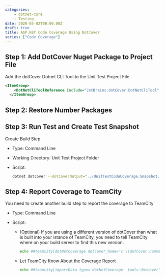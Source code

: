 ```yaml
---
categories:
    - dotnet-core
    - Testing
date: 2020-05-02T00:00:00Z
draft: true
title: ASP.NET Code Coverage Using DotCover
series: ["Code Coverage"]
---
```



## Step 1: Add DotCover Nuget Package to Project File

Add the dotCover Dotnet CLI Tool to the Unit Test Project File.

```xml
<ItemGroup>
    <DotNetCliToolReference Include="JetBrains.dotCover.DotNetCliTool" Version="2019.3.4" />
  </ItemGroup>
```

## Step 2: Restore Number Packages

## Step 3: Run Test and Create Test Snapshot

Create Build Step

* Type: Command Line
* Working Directory: Unit Test Project Folder
* Script:

    ```bash
    dotnet dotcover --dotCoverOutput="../UnitTestCodeCoverage.Snapshot.dcvr" test --logger "console;verbosity=normal"
    ```

## Step 4: Report Coverage to TeamCity

You need to create another build step to report the coverage to TeamCity

* Type: Command Line
* Script:

     * (Optional) If you are using a different version of dotCover than what is built into your istance of TeamCity, you need to tell TeamCity where on your build server to find this new version.

        ```bash
        echo ##teamcity[dotNetCoverage dotcover_home='c:\\dotCover.CommandLineTools.2019.3.4']
        ```

     * Let TeamCity Know About the Coverage Report

        ```bash
        echo ##teamcity[importData type='dotNetCoverage' tool='dotcover' path='UnitTestCodeCoverage.Snapshot.dcvr']
        ```
